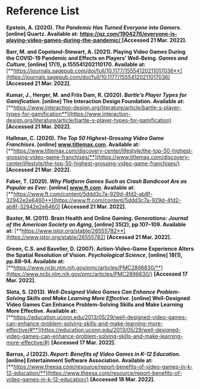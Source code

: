 # Reference List

**Epstein, A. (2020). **_**The Pandemic Has Turned Everyone into Gamers**_**. \[online] Quartz. Available at:** [**https://qz.com/1904276/everyone-is-playing-video-games-during-the-pandemic/** ](https://qz.com/1904276/everyone-is-playing-video-games-during-the-pandemic/)**\[Accessed 21 Mar. 2022].**

**Barr, M. and Copeland-Stewart, A. (2021). Playing Video Games During the COVID-19 Pandemic and Effects on Players’ Well-Being. **_**Games and Culture**_**, \[online] 17(1), p.155541202110170. Available at:** [**https://journals.sagepub.com/doi/full/10.1177/15554120211017036**](https://journals.sagepub.com/doi/full/10.1177/15554120211017036) **\[Accessed 21 Mar. 2022].**

**‌Kumar, J., Herger, M. and Friis Dam, R. (2020). **_**Bartle’s Player Types for Gamification**_**. \[online] The Interaction Design Foundation. Available at:** [**https://www.interaction-design.org/literature/article/bartle-s-player-types-for-gamification**](https://www.interaction-design.org/literature/article/bartle-s-player-types-for-gamification) **\[Accessed 21 Mar. 2022].**

**Hallman, C. (2020). **_**The Top 50 Highest-Grossing Video Game Franchises**_**. \[online] www.titlemax.com. Available at:** [**https://www.titlemax.com/discovery-center/lifestyle/the-top-50-highest-grossing-video-game-franchises/**](https://www.titlemax.com/discovery-center/lifestyle/the-top-50-highest-grossing-video-game-franchises/) **\[Accessed 21 Mar. 2022].**

**Faber, T. (2020). **_**Why Platform Games Such as Crash Bandicoot Are as Popular as Ever**_**. \[online] www.ft.com. Available at:** [**https://www.ft.com/content/5ddd3c7a-929d-4fd2-ab8f-32942e2e6460**](https://www.ft.com/content/5ddd3c7a-929d-4fd2-ab8f-32942e2e6460) **\[Accessed 21 Mar. 2022].**

**‌Baxter, M. (2011). Brain Health and Online Gaming. **_**Generations: Journal of the American Society on Aging**_**, \[online] 35(2), pp.107–109. Available at:** [**https://www.jstor.org/stable/26555782**](https://www.jstor.org/stable/26555782) **\[Accessed 21 Mar. 2022].**

**Green, C.S. and Bavelier, D. (2007). Action-Video-Game Experience Alters the Spatial Resolution of Vision. **_**Psychological Science**_**, \[online] 18(1), pp.88–94. Available at:** [**https://www.ncbi.nlm.nih.gov/pmc/articles/PMC2896830/**](https://www.ncbi.nlm.nih.gov/pmc/articles/PMC2896830/) **\[Accessed 17 Mar. 2022].**

**‌Slota, S. (2013). **_**Well-Designed Video Games Can Enhance Problem-Solving Skills and Make Learning More Effective**_**. \[online] Well-Designed Video Games Can Enhance Problem-Solving Skills and Make Learning More Effective. Available at:** [**https://education.uconn.edu/2013/05/29/well-designed-video-games-can-enhance-problem-solving-skills-and-make-learning-more-effective/#**](https://education.uconn.edu/2013/05/29/well-designed-video-games-can-enhance-problem-solving-skills-and-make-learning-more-effective/#) **\[Accessed 17 Mar. 2022].**

**‌Barrus, J (2022). **_**Report: Benefits of Video Games in K-12 Education**_**. \[online] Entertainment Software Association. Available at:** [**https://www.theesa.com/resource/report-benefits-of-video-games-in-k-12-education/**](https://www.theesa.com/resource/report-benefits-of-video-games-in-k-12-education/) **\[Accessed 18 Mar. 2022].**

‌

**‌**

**‌**

**‌**

**‌**

**‌**
